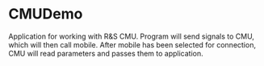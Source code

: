 # CMUDemo
Application for working with R&S CMU. Program will send signals to CMU, which will then call mobile. After mobile has been selected for connection, CMU will read parameters and passes them to application. 
